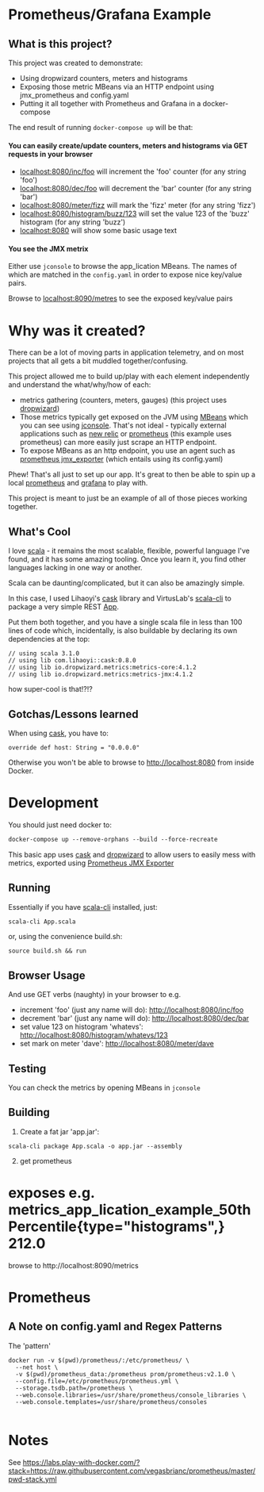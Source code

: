 # Prometheus/Grafana Example

## What is this project? 
This project was created to demonstrate:
 * Using dropwizard counters, meters and histograms
 * Exposing those metric MBeans via an HTTP endpoint using jmx_prometheus and config.yaml
 * Putting it all together with Prometheus and Grafana in a docker-compose

The end result of running `docker-compose up` will be that:

#### You can easily create/update counters, meters and histograms via GET requests in your browser

 * [localhost:8080/inc/foo](http://localhost:8080/inc/foo) will increment the 'foo' counter (for any string 'foo')
 * [localhost:8080/dec/foo](http://localhost:8080/dec/bar) will decrement the 'bar' counter (for any string 'bar')
 * [localhost:8080/meter/fizz](http://localhost:8080/meter/fizz) will mark the 'fizz' meter (for any string 'fizz')
 * [localhost:8080/histogram/buzz/123](http://localhost:8080/histogram/buzz/123) will set the value 123 of the 'buzz' histogram (for any string 'buzz')
 * [localhost:8080](http://localhost:8080) will show some basic usage text

#### You see the JMX metrix
Either use `jconsole` to browse the app_lication MBeans.
The names of which are matched in the `config.yaml` in order to expose nice key/value pairs.

Browse to [localhost:8090/metres](http://localhost:8090/metres) to see the exposed key/value pairs

# Why was it created?

There can be a lot of moving parts in application telemetry, and on most projects that all gets a bit muddled together/confusing.

This project allowed me to build up/play with each element independently and understand the what/why/how of each:

 * metrics gathering (counters, meters, gauges) (this project uses [dropwizard](https://www.dropwizard.io/en/latest/))
 * Those metrics typically get exposed on the JVM using [MBeans](https://docs.oracle.com/javase/tutorial/jmx/mbeans/index.html) which you can see using [jconsole](https://openjdk.java.net/tools/svc/jconsole/).
   That's not ideal - typically external applications such as [new relic](https://newrelic.com/) or [prometheus](https://prometheus.io/) (this example uses prometheus) can more easily just scrape an HTTP endpoint.
 * To expose MBeans as an http endpoint, you use an agent such as [prometheus jmx_exporter](https://github.com/prometheus/jmx_exporter) (which entails using its config.yaml)

Phew! That's all just to set up our app. It's great to then be able to spin up a local [prometheus](https://prometheus.io) and [grafana](https://grafana.com/) to play with.

This project is meant to just be an example of all of those pieces working together.

## What's Cool

I love [scala](https://scala-cli.virtuslab.org/) - it remains the most scalable, flexible, powerful language I've found, and it has some amazing tooling.
Once you learn it, you find other languages lacking in one way or another.

Scala can be daunting/complicated, but it can also be amazingly simple. 

In this case, I used Lihaoyi's [cask](https://github.com/com-lihaoyi/cask) library and VirtusLab's [scala-cli](https://scala-cli.virtuslab.org/) to package a 
very simple REST [App](App.scala).

Put them both together, and you have a single scala file in less than 100 lines of code which, incidentally, is also buildable by declaring its own dependencies at the top:
```
// using scala 3.1.0
// using lib com.lihaoyi::cask:0.8.0
// using lib io.dropwizard.metrics:metrics-core:4.1.2
// using lib io.dropwizard.metrics:metrics-jmx:4.1.2
```

how super-cool is that!?!?

## Gotchas/Lessons learned
When using [cask](https://github.com/com-lihaoyi/cask), you have to:
```
override def host: String = "0.0.0.0"
```
Otherwise you won't be able to browse to [http://localhost:8080](http://localhost:8080) from inside Docker. 

# Development

You should just need docker to:
```dtd
docker-compose up --remove-orphans --build --force-recreate 
```

This basic app uses [cask](https://com-lihaoyi.github.io/cask/) and [dropwizard](https://metrics.dropwizard.io/4.1.2/getting-started.html)
to allow users to easily mess with metrics, exported using [Prometheus JMX Exporter](https://github.com/prometheus/jmx_exporter)

## Running

Essentially if you have [scala-cli](https://scala-cli.virtuslab.org/docs) installed, just: 
```
scala-cli App.scala
```

or, using the convenience build.sh:
```dtd
source build.sh && run
```

## Browser Usage
And use GET verbs (naughty) in your browser to e.g.
 * increment 'foo' (just any name will do):  [http://localhost:8080/inc/foo](http://localhost:8080/inc/foo)
 * decrement 'bar' (just any name will do):  [http://localhost:8080/dec/bar](http://localhost:8080/dec/bar)
 * set value 123 on histogram 'whatevs':  [http://localhost:8080/histogram/whatevs/123](http://localhost:8080/histogram/whatevs/123)
 * set mark on meter 'dave':  [http://localhost:8080/meter/dave](http://localhost:8080/meter/dave)

## Testing
You can check the metrics by opening MBeans in `jconsole` 

## Building

 1) Create a fat jar 'app.jar':
```
scala-cli package App.scala -o app.jar --assembly
```
 2) get prometheus

# exposes e.g. metrics_app_lication_example_50thPercentile{type="histograms",} 212.0
browse to http://localhost:8090/metrics

# Prometheus

## A Note on config.yaml and Regex Patterns

The 'pattern'

```
docker run -v $(pwd)/prometheus/:/etc/prometheus/ \
  --net host \
  -v $(pwd)/prometheus_data:/prometheus prom/prometheus:v2.1.0 \
  --config.file=/etc/prometheus/prometheus.yml \
  --storage.tsdb.path=/prometheus \
  --web.console.libraries=/usr/share/prometheus/console_libraries \
  --web.console.templates=/usr/share/prometheus/consoles
  
```
# Notes

See https://labs.play-with-docker.com/?stack=https://raw.githubusercontent.com/vegasbrianc/prometheus/master/pwd-stack.yml
